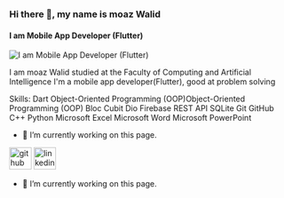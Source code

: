 ### Hi there 👋, my name is moaz Walid
#### I am Mobile App Developer (Flutter)
![I am Mobile App Developer (Flutter)](https://media.licdn.com/dms/image/D4D03AQGiAWdtHMhlrA/profile-displayphoto-shrink_800_800/0/1689174933212?e=1697068800&v=beta&t=AKHxYanYk7WjNm_nelwaDYHom49BC7hd6nCVRv54fpI)

I am moaz Walid studied at the Faculty of Computing and Artificial Intelligence 
I'm a mobile app developer(Flutter), good at problem solving

Skills: Dart   Object-Oriented Programming (OOP)Object-Oriented Programming (OOP)  Bloc  Cubit  Dio  Firebase  REST API  SQLite  Git  GitHub  C++  Python   Microsoft Excel  Microsoft Word  Microsoft PowerPoint

- 🔭 I’m currently working on this page. 


[<img src='https://cdn.jsdelivr.net/npm/simple-icons@3.0.1/icons/github.svg' alt='github' height='40'>](https://github.com/moaz-coder)  [<img src='https://cdn.jsdelivr.net/npm/simple-icons@3.0.1/icons/linkedin.svg' alt='linkedin' height='40'>](https://www.linkedin.com/in/moaz-walid-b0a162227//)  






- 🔭 I’m currently working on this page. 
